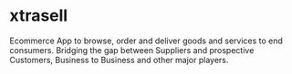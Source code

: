 # xtrasell
Ecommerce App to browse, order and deliver goods and services to end consumers. Bridging the gap between Suppliers and prospective Customers, Business to Business and other major players.
